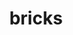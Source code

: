 ---
title: "bricks"
layout: cache
categories: [package, v0.21.2]
meta: {"versions": ["2023.08.25"], "compilers": ["gcc@=11.4.0", "gcc@=9.4.0", "oneapi@=2023.2.0"], "oss": ["ubuntu20.04"], "platforms": ["linux"], "targets": ["ppc64le", "x86_64_v3"], "stacks": ["e4s", "e4s-oneapi", "e4s-power", "root"], "num_specs": 5, "num_specs_by_stack": {"root": 5, "e4s-power": 2, "e4s": 2, "e4s-oneapi": 1}}
spec_details: [{"hash": "fs7vgyoa2ej4igpjhkx32ejmoueso4bo", "compiler": "gcc@=9.4.0", "versions": ["2023.08.25"], "os": "ubuntu20.04", "platform": "linux", "target": "ppc64le", "variants": ["build_system=cmake", "build_type=Release", "+cuda", "generator=make", "~ipo", "patches=7fe8d1d"], "stacks": ["root", "e4s-power"], "size": "-", "tarball": "https://binaries.spack.io/releases/v0.21.2/build_cache/linux-ubuntu20.04-ppc64le/gcc-9.4.0/bricks-2023.08.25/linux-ubuntu20.04-ppc64le-gcc-9.4.0-bricks-2023.08.25-fs7vgyoa2ej4igpjhkx32ejmoueso4bo.spack"}, {"hash": "dbscmo5z4knmtpx2myesnpy6myssbcmf", "compiler": "gcc@=9.4.0", "versions": ["2023.08.25"], "os": "ubuntu20.04", "platform": "linux", "target": "ppc64le", "variants": ["build_system=cmake", "build_type=Release", "~cuda", "generator=make", "~ipo", "patches=7fe8d1d"], "stacks": ["root", "e4s-power"], "size": "-", "tarball": "https://binaries.spack.io/releases/v0.21.2/build_cache/linux-ubuntu20.04-ppc64le/gcc-9.4.0/bricks-2023.08.25/linux-ubuntu20.04-ppc64le-gcc-9.4.0-bricks-2023.08.25-dbscmo5z4knmtpx2myesnpy6myssbcmf.spack"}, {"hash": "3osi6qpfsyqlgvxs2kbmqu2e2u3gj7aw", "compiler": "gcc@=11.4.0", "versions": ["2023.08.25"], "os": "ubuntu20.04", "platform": "linux", "target": "x86_64_v3", "variants": ["build_system=cmake", "build_type=Release", "~cuda", "generator=make", "~ipo", "patches=7fe8d1d"], "stacks": ["root", "e4s"], "size": "-", "tarball": "https://binaries.spack.io/releases/v0.21.2/build_cache/linux-ubuntu20.04-x86_64_v3/gcc-11.4.0/bricks-2023.08.25/linux-ubuntu20.04-x86_64_v3-gcc-11.4.0-bricks-2023.08.25-3osi6qpfsyqlgvxs2kbmqu2e2u3gj7aw.spack"}, {"hash": "ii3rvglohdoyqfewnzzspzibofpzyu3i", "compiler": "gcc@=11.4.0", "versions": ["2023.08.25"], "os": "ubuntu20.04", "platform": "linux", "target": "x86_64_v3", "variants": ["build_system=cmake", "build_type=Release", "+cuda", "generator=make", "~ipo", "patches=7fe8d1d"], "stacks": ["root", "e4s"], "size": "-", "tarball": "https://binaries.spack.io/releases/v0.21.2/build_cache/linux-ubuntu20.04-x86_64_v3/gcc-11.4.0/bricks-2023.08.25/linux-ubuntu20.04-x86_64_v3-gcc-11.4.0-bricks-2023.08.25-ii3rvglohdoyqfewnzzspzibofpzyu3i.spack"}, {"hash": "uvmjfclj5v53kogwrdzlcfb3t7hdmycx", "compiler": "oneapi@=2023.2.0", "versions": ["2023.08.25"], "os": "ubuntu20.04", "platform": "linux", "target": "x86_64_v3", "variants": ["build_system=cmake", "build_type=Release", "~cuda", "generator=make", "~ipo", "patches=7fe8d1d"], "stacks": ["root", "e4s-oneapi"], "size": "-", "tarball": "https://binaries.spack.io/releases/v0.21.2/build_cache/linux-ubuntu20.04-x86_64_v3/oneapi-2023.2.0/bricks-2023.08.25/linux-ubuntu20.04-x86_64_v3-oneapi-2023.2.0-bricks-2023.08.25-uvmjfclj5v53kogwrdzlcfb3t7hdmycx.spack"}]
---